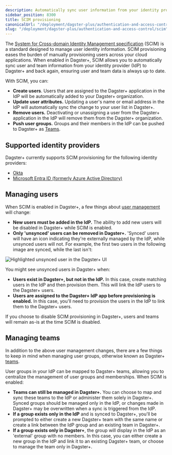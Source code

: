 ```yaml
---
description: Automatically sync user information from your identity provider to Dagster+ and back with SCIM provisioning.
sidebar_position: 8300
title: SCIM provisioning
canonicalUrl: "/deployment/dagster-plus/authentication-and-access-control/scim"
slug: "/deployment/dagster-plus/authentication-and-access-control/scim"
---
```


The [System for Cross-domain Identity Management specification](https://scim.cloud) (SCIM) is a standard designed to manage user identity information. SCIM provisioning eases the burden of manually provisioning users across your cloud applications. When enabled in Dagster+, SCIM allows you to automatically sync user and team information from your identity provider (IdP) to Dagster+ and back again, ensuring user and team data is always up to date.

With SCIM, you can:

- **Create users**. Users that are assigned to the Dagster+ application in the IdP will be automatically added to your Dagster+ organization.
- **Update user attributes.** Updating a user's name or email address in the IdP will automatically sync the change to your user list in Dagster+.
- **Remove users.** Deactivating or unassigning a user from the Dagster+ application in the IdP will remove them from the Dagster+ organization.
- **Push user groups.** Groups and their members in the IdP can be pushed to Dagster+ as [Teams](/deployment/dagster-plus/authentication-and-access-control/rbac/teams).

## Supported identity providers

Dagster+ currently supports SCIM provisioning for the following identity providers:

- [Okta](/deployment/dagster-plus/authentication-and-access-control/scim/okta-scim)
- [Microsoft Entra ID (formerly Azure Active Directory)](/deployment/dagster-plus/authentication-and-access-control/scim/entra-id-scim)

## Managing users

When SCIM is enabled in Dagster+, a few things about [user management](/deployment/dagster-plus/authentication-and-access-control/rbac/users) will change:

- **New users must be added in the IdP.** The ability to add new users will be disabled in Dagster+ while SCIM is enabled.
- **Only 'unsynced' users can be removed in Dagster+.** 'Synced' users will have an icon indicating they're externally managed by the IdP, while unsynced users will not. For example, the first two users in the following image are synced, while the last isn't:

![Highlighted unsynced user in the Dagster+ UI](/images/dagster-plus/features/authentication-and-access-control/scim-unsynced-user.png)

You might see unsynced users in Dagster+ when:

- **Users exist in Dagster+, but not in the IdP.** In this case, create matching users in the IdP and then provision them. This will link the IdP users to the Dagster+ users.
- **Users are assigned to the Dagster+ IdP app before provisioning is enabled.** In this case, you'll need to provision the users in the IdP to link them to the Dagster+ users.

If you choose to disable SCIM provisioning in Dagster+, users and teams will remain as-is at the time SCIM is disabled.

## Managing teams

In addition to the above user management changes, there are a few things to keep in mind when managing user groups, otherwise known as Dagster+ [teams](/deployment/dagster-plus/authentication-and-access-control/rbac/teams).

User groups in your IdP can be mapped to Dagster+ teams, allowing you to centralize the management of user groups and memberships. When SCIM is enabled:

- **Teams can still be managed in Dagster+.** You can choose to map and sync these teams to the IdP or administer them solely in Dagster+. Synced groups should be managed only in the IdP, or changes made in Dagster+ may be overwritten when a sync is triggered from the IdP.
- **If a group exists only in the IdP** and is synced to Dagster+, you'll be prompted to either create a new Dagster+ team with the same name or create a link between the IdP group and an existing team in Dagster+.
- **If a group exists only in Dagster+**, the group will display in the IdP as an 'external' group with no members. In this case, you can either create a new group in the IdP and link it to an existing Dagster+ team, or choose to manage the team only in Dagster+.
